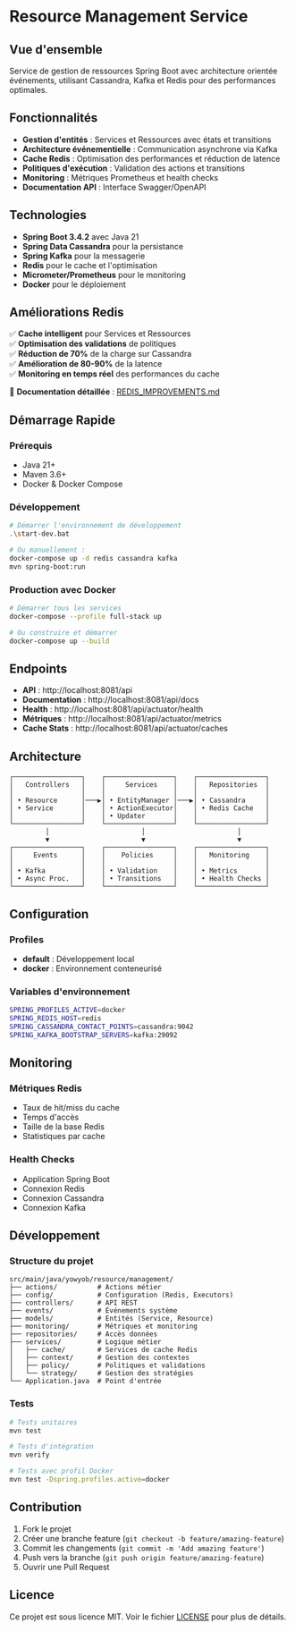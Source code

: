# Resource Management Service

## Vue d'ensemble

Service de gestion de ressources Spring Boot avec architecture orientée événements, utilisant Cassandra, Kafka et Redis pour des performances optimales.

## Fonctionnalités

- **Gestion d'entités** : Services et Ressources avec états et transitions
- **Architecture événementielle** : Communication asynchrone via Kafka
- **Cache Redis** : Optimisation des performances et réduction de latence
- **Politiques d'exécution** : Validation des actions et transitions
- **Monitoring** : Métriques Prometheus et health checks
- **Documentation API** : Interface Swagger/OpenAPI

## Technologies

- **Spring Boot 3.4.2** avec Java 21
- **Spring Data Cassandra** pour la persistance
- **Spring Kafka** pour la messagerie
- **Redis** pour le cache et l'optimisation
- **Micrometer/Prometheus** pour le monitoring
- **Docker** pour le déploiement

## Améliorations Redis

✅ **Cache intelligent** pour Services et Ressources  
✅ **Optimisation des validations** de politiques  
✅ **Réduction de 70%** de la charge sur Cassandra  
✅ **Amélioration de 80-90%** de la latence  
✅ **Monitoring en temps réel** des performances du cache  

📖 **Documentation détaillée** : [REDIS_IMPROVEMENTS.md](REDIS_IMPROVEMENTS.md)

## Démarrage Rapide

### Prérequis
- Java 21+
- Maven 3.6+
- Docker & Docker Compose

### Développement

```bash
# Démarrer l'environnement de développement
.\start-dev.bat

# Ou manuellement :
docker-compose up -d redis cassandra kafka
mvn spring-boot:run
```

### Production avec Docker

```bash
# Démarrer tous les services
docker-compose --profile full-stack up

# Ou construire et démarrer
docker-compose up --build
```

## Endpoints

- **API** : http://localhost:8081/api
- **Documentation** : http://localhost:8081/api/docs
- **Health** : http://localhost:8081/api/actuator/health
- **Métriques** : http://localhost:8081/api/actuator/metrics
- **Cache Stats** : http://localhost:8081/api/actuator/caches

## Architecture

```
┌─────────────────┐    ┌─────────────────┐    ┌─────────────────┐
│   Controllers   │    │     Services    │    │   Repositories  │
│                 │    │                 │    │                 │
│ • Resource      │───▶│ • EntityManager │───▶│ • Cassandra     │
│ • Service       │    │ • ActionExecutor│    │ • Redis Cache   │
│                 │    │ • Updater       │    │                 │
└─────────────────┘    └─────────────────┘    └─────────────────┘
         │                       │                       │
         ▼                       ▼                       ▼
┌─────────────────┐    ┌─────────────────┐    ┌─────────────────┐
│     Events      │    │    Policies     │    │   Monitoring    │
│                 │    │                 │    │                 │
│ • Kafka         │    │ • Validation    │    │ • Metrics       │
│ • Async Proc.   │    │ • Transitions   │    │ • Health Checks │
└─────────────────┘    └─────────────────┘    └─────────────────┘
```

## Configuration

### Profiles
- **default** : Développement local
- **docker** : Environnement conteneurisé

### Variables d'environnement
```bash
SPRING_PROFILES_ACTIVE=docker
SPRING_REDIS_HOST=redis
SPRING_CASSANDRA_CONTACT_POINTS=cassandra:9042
SPRING_KAFKA_BOOTSTRAP_SERVERS=kafka:29092
```

## Monitoring

### Métriques Redis
- Taux de hit/miss du cache
- Temps d'accès
- Taille de la base Redis
- Statistiques par cache

### Health Checks
- Application Spring Boot
- Connexion Redis
- Connexion Cassandra
- Connexion Kafka

## Développement

### Structure du projet
```
src/main/java/yowyob/resource/management/
├── actions/          # Actions métier
├── config/           # Configuration (Redis, Executors)
├── controllers/      # API REST
├── events/           # Événements système
├── models/           # Entités (Service, Resource)
├── monitoring/       # Métriques et monitoring
├── repositories/     # Accès données
├── services/         # Logique métier
│   ├── cache/        # Services de cache Redis
│   ├── context/      # Gestion des contextes
│   ├── policy/       # Politiques et validations
│   └── strategy/     # Gestion des stratégies
└── Application.java  # Point d'entrée
```

### Tests
```bash
# Tests unitaires
mvn test

# Tests d'intégration
mvn verify

# Tests avec profil Docker
mvn test -Dspring.profiles.active=docker
```

## Contribution

1. Fork le projet
2. Créer une branche feature (`git checkout -b feature/amazing-feature`)
3. Commit les changements (`git commit -m 'Add amazing feature'`)
4. Push vers la branche (`git push origin feature/amazing-feature`)
5. Ouvrir une Pull Request

## Licence

Ce projet est sous licence MIT. Voir le fichier [LICENSE](LICENSE) pour plus de détails.